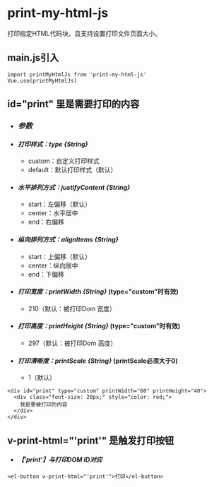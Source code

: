 # print-my-html-js
打印指定HTML代码块，且支持设置打印文件页面大小。

## main.js引入
```
import printMyHtmlJs from 'print-my-html-js'
Vue.use(printMyHtmlJs)
```
## id="print" 里是需要打印的内容
* ### _参数_
* #### _打印样式：type {String}_
  * custom：自定义打印样式
  * default：默认打印样式（默认）
* #### _水平排列方式：justifyContent {String}_
  * start：左偏移（默认）
  * center：水平居中
  * end：右偏移
* #### _纵向排列方式：alignItems {String}_
  * start：上偏移（默认）
  * center：纵向居中
  * end：下偏移
* #### _打印宽度：printWidth {String}_  (type="custom"时有效)
  * 210（默认：被打印Dom 宽度）
* #### _打印高度：printHeight {String}_  (type="custom"时有效)
  * 297（默认：被打印Dom 高度）
* #### _打印清晰度：printScale {String}_  (printScale必须大于0)
  * 1（默认）
```
<div id="print" type="custom" printWidth="60" printHeight="40">
  <div class="font-size: 20px;" style="color: red;">
    我是要被打印的内容
  </div>
</div>
```
## v-print-html="'print'" 是触发打印按钮
* #### _【'print'】与打印DOM ID对应_
```
<el-button v-print-html="'print'">打印</el-button>
```
